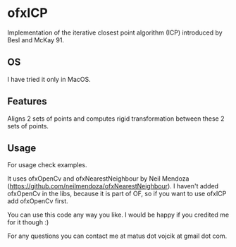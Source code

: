 # ofxICP

Implementation of the iterative closest point algorithm (ICP) introduced by Besl and McKay 91.

## OS

I have tried it only in MacOS. 

## Features

Aligns 2 sets of points and computes rigid transformation between these 2 sets of points.

## Usage
For usage check examples.

It uses ofxOpenCv and ofxNearestNeighbour by Neil Mendoza (https://github.com/neilmendoza/ofxNearestNeighbour).
I haven't added ofxOpenCv in the libs, because it is part of OF, so if you want to use ofxICP add ofxOpenCv first.

You can use this code any way you like. I would be happy if you credited me for it though :)

For any questions you can contact me at matus dot vojcik at gmail dot com.